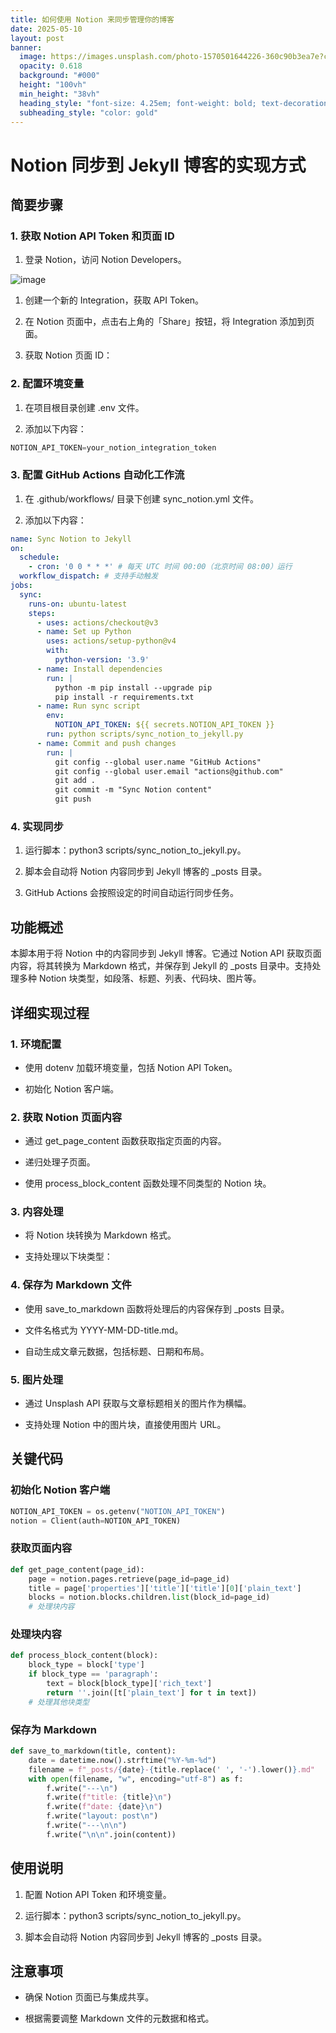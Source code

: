 ```yaml
---
title: 如何使用 Notion 来同步管理你的博客
date: 2025-05-10
layout: post
banner:
  image: https://images.unsplash.com/photo-1570501644226-360c90b3ea7e?crop=entropy&cs=tinysrgb&fit=max&fm=jpg&ixid=M3w2OTIwMzJ8MHwxfHJhbmRvbXx8fHx8fHx8fDE3NDY5MDE1ODB8&ixlib=rb-4.1.0&q=80&w=1080
  opacity: 0.618
  background: "#000"
  height: "100vh"
  min_height: "38vh"
  heading_style: "font-size: 4.25em; font-weight: bold; text-decoration: underline"
  subheading_style: "color: gold"
---
```


# Notion 同步到 Jekyll 博客的实现方式

## 简要步骤

### 1. 获取 Notion API Token 和页面 ID

1. 登录 Notion，访问 Notion Developers。

![image](https://prod-files-secure.s3.us-west-2.amazonaws.com/a7a0cc5a-89b9-4cda-8686-1fba0ca52f40/d19c1afe-dea5-4312-9333-786b0ba83054/image.png?X-Amz-Algorithm=AWS4-HMAC-SHA256&X-Amz-Content-Sha256=UNSIGNED-PAYLOAD&X-Amz-Credential=ASIAZI2LB4666UHSCMGB%2F20250510%2Fus-west-2%2Fs3%2Faws4_request&X-Amz-Date=20250510T182620Z&X-Amz-Expires=3600&X-Amz-Security-Token=IQoJb3JpZ2luX2VjEAIaCXVzLXdlc3QtMiJHMEUCIHXGd8dJpi6ZuSRIkdvCLYdYmQs2t35AYTk46OfrlC0IAiEA%2B0dOsbQNt%2FSSL4sRpQAIc5vxT8S5FhIUtKL5Vwiy5cMqiAQIq%2F%2F%2F%2F%2F%2F%2F%2F%2F%2F%2FARAAGgw2Mzc0MjMxODM4MDUiDND0G4TA1ZxCF1x9pircA62pOrIlJyZJaOxdATis7ryXhAgui1uFyjlLwLpgr85Vi3P6T8Ual52S6x%2FkZlp9tmbGO%2BZXFJiF73trEK4y4nBThxjQQOgh9srgxVMSBm9fusY4d4vLgX%2FbNYqp9dNWJGBNR4aPGtbuHjnY3SovlA3UZ47D%2FUY%2BpEwY6s0DQeZkRtKAL5HElkUAlQ2MOhA45RFMu7RZiLb8FdTL%2FJWzl8XxdIlVAqgJc1yd8ZZVhXyvkinZl%2F9uD8Y0t2fef8hE6%2B3yyRv%2BbILlcOolfPB4IKbmA0CKtsZlgLbF0HGvji8ae1b8UVFxJREg%2Fsu2T2GVnMA1bIVCHtY%2Bhi7TwVBUDJgE0NyRXkFFPXSu5ZEvwoy4SY1uHBeMx1XOwbcJcAEpt%2FEvJ6BskP3bHAjTOvJYx9PRXy0ZpqCjIpra4LxRVsnc51wohBNtoQOpHjkLbQYTzGThEWlAXKId2x1GFvkt3vlEQIgfAiFSG8%2FuArLwu%2BWAgBtTqI6NEVFxMUrFTcN5AMvhio7V3UTAZ2Ksch6eIikZQQM7nzc34Xk%2FxBcxdR0%2FNTlTGOF%2BwBwkBITUQDFZGZzVKSgzfkMWI95Lw0L6ZZpfHabgSrc2Rq4ieG7ogGJYm4giihQeM8HUSX3MMI6h%2FsAGOqUBm8k6U06j1kvSw4DpuEXXjAAHHyprXojJDbX38qsjRVkTU6%2FcPyFSJGh6C0duPFRENuCGQLh0IlExFCatRIpDnCMhH%2FZuuEvJQ4%2BiBZ9AeuBm4oLyaLoGrEvUZA37IfpEeacbS0SMbNZWXtssxfya2crgISKi75xTJcZPEVgtuGj19gHr5QkKhMJ%2BXdxeR6MeoWGnHO4ICZ%2BQuhogrF1heG%2BpWKnO&X-Amz-Signature=415055bc6ea8e6816e829dbf193103ff635c1059c9a0dece7d946ba5e31ef0e9&X-Amz-SignedHeaders=host&x-id=GetObject)

1. 创建一个新的 Integration，获取 API Token。

1. 在 Notion 页面中，点击右上角的「Share」按钮，将 Integration 添加到页面。

1. 获取 Notion 页面 ID：


### 2. 配置环境变量

1. 在项目根目录创建 .env 文件。

1. 添加以下内容：

```javascript
NOTION_API_TOKEN=your_notion_integration_token
```

### 3. 配置 GitHub Actions 自动化工作流

1. 在 .github/workflows/ 目录下创建 sync_notion.yml 文件。

1. 添加以下内容：

```yaml
name: Sync Notion to Jekyll
on:
  schedule:
    - cron: '0 0 * * *' # 每天 UTC 时间 00:00（北京时间 08:00）运行
  workflow_dispatch: # 支持手动触发
jobs:
  sync:
    runs-on: ubuntu-latest
    steps:
      - uses: actions/checkout@v3
      - name: Set up Python
        uses: actions/setup-python@v4
        with:
          python-version: '3.9'
      - name: Install dependencies
        run: |
          python -m pip install --upgrade pip
          pip install -r requirements.txt
      - name: Run sync script
        env:
          NOTION_API_TOKEN: ${{ secrets.NOTION_API_TOKEN }}
        run: python scripts/sync_notion_to_jekyll.py
      - name: Commit and push changes
        run: |
          git config --global user.name "GitHub Actions"
          git config --global user.email "actions@github.com"
          git add .
          git commit -m "Sync Notion content"
          git push
```

### 4. 实现同步

1. 运行脚本：python3 scripts/sync_notion_to_jekyll.py。

1. 脚本会自动将 Notion 内容同步到 Jekyll 博客的 _posts 目录。

1. GitHub Actions 会按照设定的时间自动运行同步任务。

## 功能概述

本脚本用于将 Notion 中的内容同步到 Jekyll 博客。它通过 Notion API 获取页面内容，将其转换为 Markdown 格式，并保存到 Jekyll 的 _posts 目录中。支持处理多种 Notion 块类型，如段落、标题、列表、代码块、图片等。

## 详细实现过程

### 1. 环境配置

- 使用 dotenv 加载环境变量，包括 Notion API Token。

- 初始化 Notion 客户端。

### 2. 获取 Notion 页面内容

- 通过 get_page_content 函数获取指定页面的内容。

- 递归处理子页面。

- 使用 process_block_content 函数处理不同类型的 Notion 块。

### 3. 内容处理

- 将 Notion 块转换为 Markdown 格式。

- 支持处理以下块类型：


### 4. 保存为 Markdown 文件

- 使用 save_to_markdown 函数将处理后的内容保存到 _posts 目录。

- 文件名格式为 YYYY-MM-DD-title.md。

- 自动生成文章元数据，包括标题、日期和布局。

### 5. 图片处理

- 通过 Unsplash API 获取与文章标题相关的图片作为横幅。

- 支持处理 Notion 中的图片块，直接使用图片 URL。

## 关键代码

### 初始化 Notion 客户端

```python
NOTION_API_TOKEN = os.getenv("NOTION_API_TOKEN")
notion = Client(auth=NOTION_API_TOKEN)
```

### 获取页面内容

```python
def get_page_content(page_id):
    page = notion.pages.retrieve(page_id=page_id)
    title = page['properties']['title']['title'][0]['plain_text']
    blocks = notion.blocks.children.list(block_id=page_id)
    # 处理块内容
```

### 处理块内容

```python
def process_block_content(block):
    block_type = block['type']
    if block_type == 'paragraph':
        text = block[block_type]['rich_text']
        return ''.join([t['plain_text'] for t in text])
    # 处理其他块类型
```

### 保存为 Markdown

```python
def save_to_markdown(title, content):
    date = datetime.now().strftime("%Y-%m-%d")
    filename = f"_posts/{date}-{title.replace(' ', '-').lower()}.md"
    with open(filename, "w", encoding="utf-8") as f:
        f.write("---\n")
        f.write(f"title: {title}\n")
        f.write(f"date: {date}\n")
        f.write("layout: post\n")
        f.write("---\n\n")
        f.write("\n\n".join(content))
```

## 使用说明

1. 配置 Notion API Token 和环境变量。

1. 运行脚本：python3 scripts/sync_notion_to_jekyll.py。

1. 脚本会自动将 Notion 内容同步到 Jekyll 博客的 _posts 目录。

## 注意事项

- 确保 Notion 页面已与集成共享。

- 根据需要调整 Markdown 文件的元数据和格式。